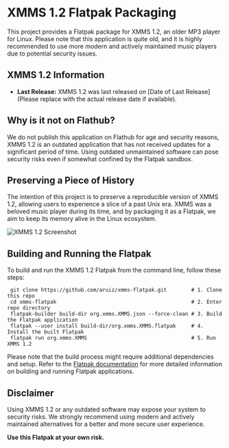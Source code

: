 # XMMS 1.2 Flatpak Packaging

This project provides a Flatpak package for XMMS 1.2, an older MP3 player for Linux. Please note that this application is quite old, and it is highly recommended to use more modern and actively maintained music players due to potential security issues.

## XMMS 1.2 Information

- **Last Release:** XMMS 1.2 was last released on [Date of Last Release] (Please replace with the actual release date if available).

## Why is it not on Flathub?

We do not publish this application on Flathub for age and security reasons, XMMS 1.2 is an outdated application that has not received updates for a significant period of time. Using outdated unmaintained software can pose security risks even if somewhat confined by the Flatpak sandbox.

## Preserving a Piece of History

The intention of this project is to preserve a reproducible version of XMMS 1.2, allowing users to experience a slice of a past Unix era. XMMS was a beloved music player during its time, and by packaging it as a Flatpak, we aim to keep its memory alive in the Linux ecosystem.

![XMMS 1.2 Screenshot](https://upload.wikimedia.org/wikipedia/commons/thumb/2/23/XMMS_%281%29.png/350px-XMMS_%281%29.png)

## Building and Running the Flatpak

To build and run the XMMS 1.2 Flatpak from the command line, follow these steps:

```shell
 git clone https://github.com/aruiz/xmms-flatpak.git        # 1. Clone this repo
 cd xmms-flatpak                                            # 2. Enter repo directory
 flatpak-builder build-dir org.xmms.XMMS.json --force-clean # 3. Build the Flatpak application
 flatpak --user install build-dir/org.xmms.XMMS.flatpak     # 4. Install the built Flatpak
 flatpak run org.xmms.XMMS                                  # 5. Run XMMS 1.2
```

Please note that the build process might require additional dependencies and setup. Refer to the [Flatpak documentation](https://flatpak.org/documentation.html) for more detailed information on building and running Flatpak applications.

## Disclaimer

Using XMMS 1.2 or any outdated software may expose your system to security risks. We strongly recommend using modern and actively maintained alternatives for a better and more secure user experience.

**Use this Flatpak at your own risk.**
